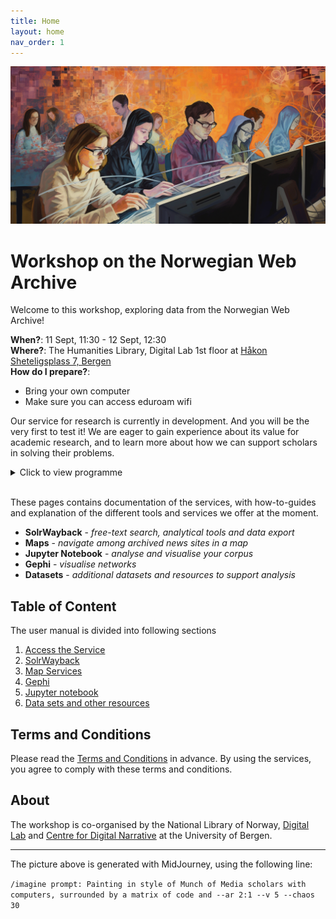 ```yaml
---
title: Home
layout: home
nav_order: 1
---
```


![Painting in style of Munch of Media scholars with computers. Generated with MidJourney.](./docs/images/MidJourney_painting_in_style_of_Munch_of_Media_scholars_with_computers.png)


# Workshop on the Norwegian Web Archive

Welcome to this workshop, exploring data from the Norwegian Web Archive!

**When?**: 11 Sept, 11:30 - 12 Sept, 12:30<br>
**Where?**: The Humanities Library, Digital Lab 1st floor at [Håkon Sheteligsplass 7, Bergen](https://www.google.com/maps/search/?api=1&query=H%C3%A5kon+Sheteligsplass+7+Bergen)<br>
**How do I prepare?**:
- Bring your own computer
- Make sure you can access eduroam wifi<br>

Our service for research is currently in development. And you will be the very first to test it! We are eager to gain experience about its value for academic research, and to learn more about how we can support scholars in solving their problems.

<details>
    <summary>Click to view programme</summary>
    <ul>
        <b>MONDAY 11 SEPT</b>
        <li>11:30 - 12:30: Lecture: "Opportunities and Challenges for Research in the Norwegian Web Archive"</li>
        <li>12:30 - 13:00: Lunch</li>
        <li>13:00 - 13:30: Introduction to the services</li>
        <li>13:30 - 15:15: Hands-on exploration</li>
        <li>15:15 - 15:45: Wrap-up and discussion</li>
        <br>
        <b>TUESDAY 12 SEPT</b>
        <li>09:00 - 09:30: Introduction to NWA's Jupyter notebooks</li>
        <li>09:30 - 11:30: Hands-on exploration</li>
        <li>11:30 - 11:45: Break</li>
        <li>11:45 - 12:30: Wrap-up and discussion</li>
    </ul>
    </summary>
</details>
<br>

These pages contains documentation of the services, with how-to-guides and explanation of the different tools and services we offer at the moment.
- **SolrWayback** - *free-text search, analytical tools and data export*
- **Maps** - *navigate among archived news sites in a map*
- **Jupyter Notebook** - *analyse and visualise your corpus*
- **Gephi** - *visualise networks*
- **Datasets** - *additional datasets and resources to support analysis*

## Table of Content
The user manual is divided into following sections
1. [Access the Service](./docs/access-vdi)
2. [SolrWayback](./docs/solrwayback)
3. [Map Services](./docs/maps)
4. [Gephi](./docs/gephi)
5. [Jupyter notebook](./docs/notebook)
6. [Data sets and other resources](./docs/datasets)

## Terms and Conditions
Please read the [Terms and Conditions](./docs/terms-conditions.md) in advance.
By using the services, you agree to comply with these terms and conditions.

## About

The workshop is co-organised by the National Library of Norway, [Digital Lab](https://www.uib.no/en/digitallab) and [Centre for Digital Narrative](https://www.uib.no/cdn) at the University of Bergen.


----

The picture above is generated with MidJourney, using the following line:

`/imagine prompt: Painting in style of Munch of Media scholars with computers, surrounded by a matrix of code and --ar 2:1 --v 5 --chaos 30`